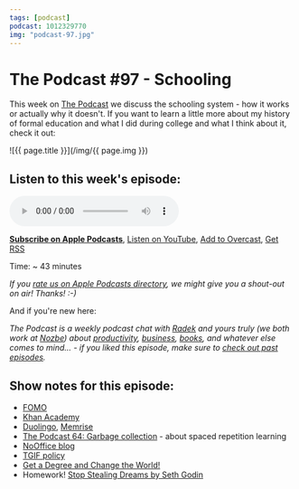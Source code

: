 ```yaml
---
tags: [podcast]
podcast: 1012329770
img: "podcast-97.jpg"
---
```


# The Podcast #97 - Schooling

This week on [The Podcast][p] we discuss the schooling system - how it works or actually why it doesn't. If you want to learn a little more about my history of formal education and what I did during college and what I think about it, check it out:

<!--More-->

![{{ page.title }}](/img/{{ page.img }})

## Listen to this week's episode:

<audio controls>
<source src="https://files.nozbe.com/podcast/097.mp3" type="audio/mpeg">
</audio>

**[Subscribe on Apple Podcasts][i]**, [Listen on YouTube][y], [Add to Overcast][ov], [Get RSS][rss]

Time: ~ 43 minutes

*If you [rate us on Apple Podcasts directory][i], we might give you a shout-out on air! Thanks! :-)*

And if you're new here:

*The Podcast is a weekly podcast chat with [Radek][r] and yours truly (we both work at [Nozbe][n]) about [productivity](/productivity), [business](/business), [books](/books), and whatever else comes to mind… - if you liked this episode, make sure to [check out past episodes](/podcast).*

## Show notes for this episode:

  * [FOMO](https://en.wikipedia.org/wiki/Fear_of_missing_out)
  * [Khan Academy](https://www.khanacademy.org/)
  * [Duolingo](https://www.duolingo.com/), [Memrise](https://www.memrise.com/)
  * [The Podcast 64: Garbage collection](/podcast-64) - about spaced repetition learning
  * [NoOffice blog](https://nooffice.org/)
  * [TGIF policy](https://sliwinski.com/tgif/)
  * [Get a Degree and Change the World!](https://sliwinski.com/get-a-degree-and-change-the-world/)
  * Homework! [Stop Stealing Dreams by Seth Godin](http://www.sethgodin.com/sg/docs/stopstealingdreamsscreen.pdf)

[ov]: https://overcast.fm/itunes1012329770/the-podcast
[y]: https://michael.gratis/thepodcastyt
[rss]: https://thepodcast.fm/episodes?format=RSS
[e]: /podcast-97
[p]: /podcast
[n]: https://michael.gratis/nozbe
[r]: https://michael.gratis/radex
[i]: https://michael.gratis/thepodcast
[o]: https://michael.gratis/ipadonly

[pm]: http://productivemag.com/
